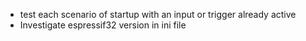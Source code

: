 * test each scenario of startup with an input or trigger already active
* Investigate espressif32 version in ini file